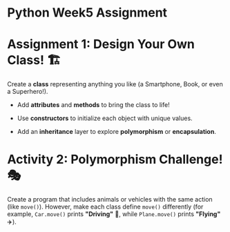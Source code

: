 # Python Week5 Assignment
# Assignment 1: Design Your Own Class! 🏗️

Create a **class** representing anything you like (a Smartphone, Book, or even a Superhero!).

- Add **attributes** and **methods** to bring the class to life!

- Use **constructors** to initialize each object with unique values.

- Add an **inheritance** layer to explore **polymorphism** or **encapsulation**.

# Activity 2: Polymorphism Challenge! 🎭

Create a program that includes animals or vehicles with the same action (like `move()`). However, make each class define `move()` differently (for example, `Car.move()` prints **"Driving"** 🚗, while `Plane.move()` prints **"Flying"** ✈️).
